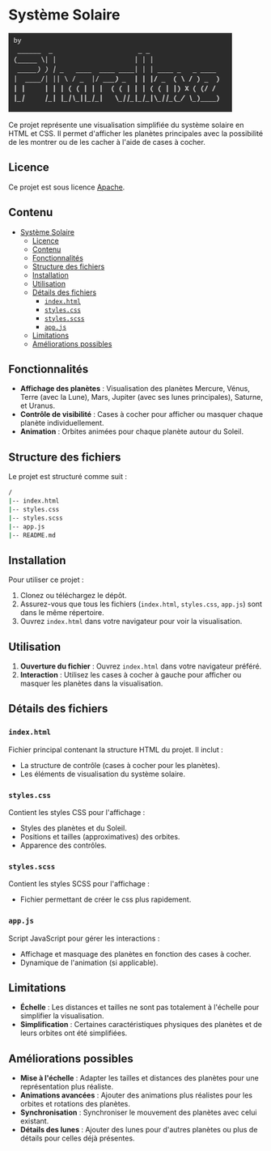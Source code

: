 # Système Solaire

![Illustration de l'auteur](./img/pharallaxe.png)


Ce projet représente une visualisation simplifiée du système solaire en HTML et CSS. Il permet d'afficher les planètes principales avec la possibilité de les montrer ou de les cacher à l'aide de cases à cocher.

## Licence
Ce projet est sous licence [Apache](./LICENSE).

## Contenu

- [Système Solaire](#système-solaire)
  - [Licence](#licence)
  - [Contenu](#contenu)
  - [Fonctionnalités](#fonctionnalités)
  - [Structure des fichiers](#structure-des-fichiers)
  - [Installation](#installation)
  - [Utilisation](#utilisation)
  - [Détails des fichiers](#détails-des-fichiers)
    - [`index.html`](#indexhtml)
    - [`styles.css`](#stylescss)
    - [`styles.scss`](#stylesscss)
    - [`app.js`](#appjs)
  - [Limitations](#limitations)
  - [Améliorations possibles](#améliorations-possibles)

## Fonctionnalités

- **Affichage des planètes** : Visualisation des planètes Mercure, Vénus, Terre (avec la Lune), Mars, Jupiter (avec ses lunes principales), Saturne, et Uranus.
- **Contrôle de visibilité** : Cases à cocher pour afficher ou masquer chaque planète individuellement.
- **Animation** : Orbites animées pour chaque planète autour du Soleil.

## Structure des fichiers

Le projet est structuré comme suit :
```bash
/
|-- index.html
|-- styles.css
|-- styles.scss
|-- app.js
|-- README.md
```

## Installation

Pour utiliser ce projet :

1. Clonez ou téléchargez le dépôt.
2. Assurez-vous que tous les fichiers (`index.html`, `styles.css`, `app.js`) sont dans le même répertoire.
3. Ouvrez `index.html` dans votre navigateur pour voir la visualisation.

## Utilisation

1. **Ouverture du fichier** : Ouvrez `index.html` dans votre navigateur préféré.
2. **Interaction** : Utilisez les cases à cocher à gauche pour afficher ou masquer les planètes dans la visualisation.

## Détails des fichiers

### `index.html`

Fichier principal contenant la structure HTML du projet. Il inclut :

- La structure de contrôle (cases à cocher pour les planètes).
- Les éléments de visualisation du système solaire.

### `styles.css`

Contient les styles CSS pour l'affichage :

- Styles des planètes et du Soleil.
- Positions et tailles (approximatives) des orbites.
- Apparence des contrôles.

### `styles.scss`

Contient les styles SCSS pour l'affichage :

- Fichier permettant de créer le css plus rapidement.

### `app.js`

Script JavaScript pour gérer les interactions :

- Affichage et masquage des planètes en fonction des cases à cocher.
- Dynamique de l'animation (si applicable).

## Limitations

- **Échelle** : Les distances et tailles ne sont pas totalement à l'échelle pour simplifier la visualisation.
- **Simplification** : Certaines caractéristiques physiques des planètes et de leurs orbites ont été simplifiées.

## Améliorations possibles

- **Mise à l'échelle** : Adapter les tailles et distances des planètes pour une représentation plus réaliste.
- **Animations avancées** : Ajouter des animations plus réalistes pour les orbites et rotations des planètes.
- **Synchronisation** : Synchroniser le mouvement des planètes avec celui existant.
- **Détails des lunes** : Ajouter des lunes pour d'autres planètes ou plus de détails pour celles déjà présentes.


